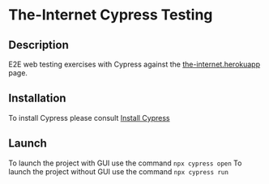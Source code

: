 # The-Internet Cypress Testing

## Description 
E2E web testing exercises with Cypress against the [the-internet.herokuapp](https://the-internet.herokuapp.com/) page.


## Installation
To install Cypress please consult [Install Cypress](https://docs.cypress.io/guides/getting-started/installing-cypress)

## Launch
To launch the project with GUI use the command `npx cypress open`
To launch the project without GUI use the command `npx cypress run`